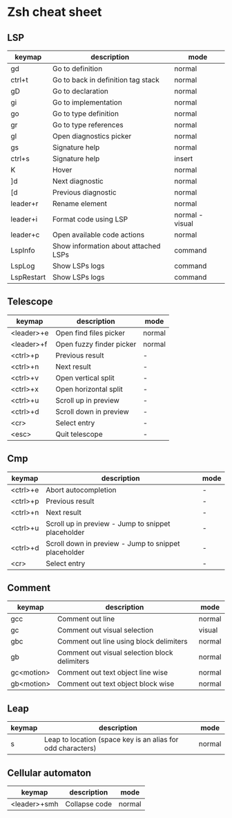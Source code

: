 # Zsh cheat sheet

## LSP

| keymap | description | mode |
|--------|-------------|--------|
| gd | Go to definition | normal |
| ctrl+t | Go to back in definition tag stack | normal |
| gD | Go to declaration | normal |
| gi | Go to implementation | normal |
| go | Go to type definition | normal |
| gr | Go to type references | normal |
| gl | Open diagnostics picker | normal |
| gs | Signature help | normal |
| ctrl+s | Signature help | insert |
| K | Hover | normal |
| \]d | Next diagnostic | normal |
| \[d | Previous diagnostic | normal |
| leader+r | Rename element | normal |
| leader+i | Format code using LSP | normal - visual |
| leader+c | Open available code actions | normal |
| LspInfo | Show information about attached LSPs | command |
| LspLog | Show LSPs logs | command |
| LspRestart | Show LSPs logs | command |

## Telescope

| keymap | description | mode |
|--------|-------------|--------|
| \<leader>+e | Open find files picker | normal |
| \<leader>+f | Open fuzzy finder picker | normal |
| \<ctrl>+p | Previous result | - |
| \<ctrl>+n | Next result | - |
| \<ctrl>+v | Open vertical split | - |
| \<ctrl>+x | Open horizontal split | - |
| \<ctrl>+u | Scroll up in preview | - |
| \<ctrl>+d | Scroll down in preview | - |
| \<cr> | Select entry | - |
| \<esc> | Quit telescope | - |

## Cmp

| keymap | description | mode |
|--------|-------------|--------|
| \<ctrl>+e | Abort autocompletion | - |
| \<ctrl>+p | Previous result | - |
| \<ctrl>+n | Next result | - |
| \<ctrl>+u | Scroll up in preview - Jump to snippet placeholder | - |
| \<ctrl>+d | Scroll down in preview - Jump to snippet placeholder | - |
| \<cr> | Select entry | - |

## Comment

| keymap | description | mode |
|--------|-------------|--------|
| gcc | Comment out line | normal |
| gc | Comment out visual selection | visual |
| gbc | Comment out line using block delimiters | normal |
| gb | Comment out visual selection block delimiters | normal |
| gc\<motion> | Comment out text object line wise | normal |
| gb\<motion> | Comment out text object block wise | normal |

## Leap

| keymap | description | mode |
|--------|-------------|--------|
| s | Leap to location (space key is an alias for odd characters)| normal |

## Cellular automaton

| keymap | description | mode |
|--------|-------------|--------|
| \<leader>+smh | Collapse code | normal |
